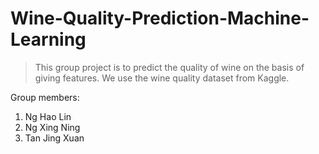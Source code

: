 # Wine-Quality-Prediction-Machine-Learning
> This group project is to predict the quality of wine on the basis of giving features. We use the wine quality dataset from Kaggle. 

Group members:
1. Ng Hao Lin
2. Ng Xing Ning
3. Tan Jing Xuan
